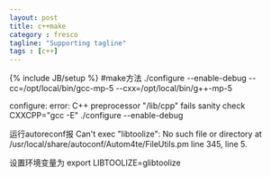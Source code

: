 ```yaml
---
layout: post
title: c++make
category : fresco
tagline: "Supporting tagline"
tags : [c++]
---
```

{% include JB/setup %}
#make方法
./configure --enable-debug --cc=/opt/local/bin/gcc-mp-5 --cxx=/opt/local/bin/g++-mp-5

configure: error: C++ preprocessor "/lib/cpp" fails sanity check
CXXCPP="gcc -E" ./configure --enable-debug

运行autoreconf报 Can't exec "libtoolize": No such file or directory at /usr/local/share/autoconf/Autom4te/FileUtils.pm line 345, <GEN3> line 5.

设置环境变量为 export LIBTOOLIZE=glibtoolize
